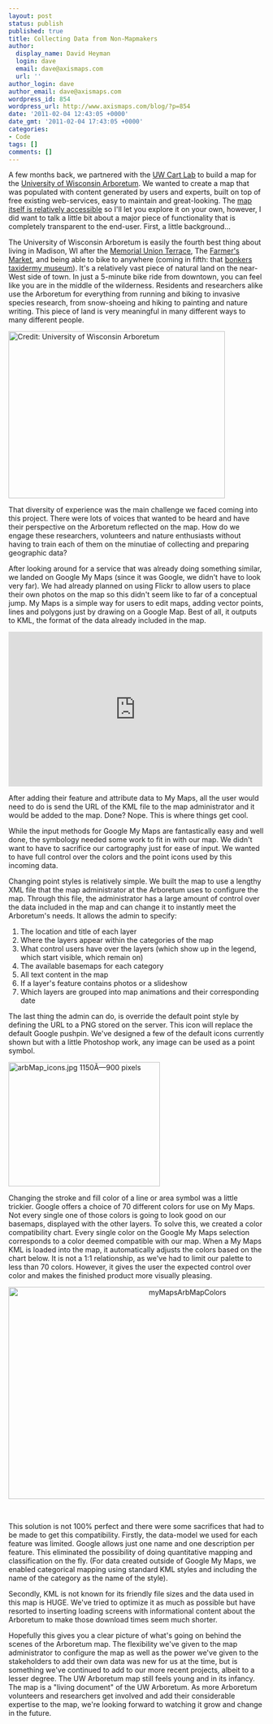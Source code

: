 ```yaml
---
layout: post
status: publish
published: true
title: Collecting Data from Non-Mapmakers
author:
  display_name: David Heyman
  login: dave
  email: dave@axismaps.com
  url: ''
author_login: dave
author_email: dave@axismaps.com
wordpress_id: 854
wordpress_url: http://www.axismaps.com/blog/?p=854
date: '2011-02-04 12:43:05 +0000'
date_gmt: '2011-02-04 17:43:05 +0000'
categories:
- Code
tags: []
comments: []
---
```

<p><!-- p.p1 {margin: 0.0px 0.0px 13.0px 0.0px; line-height: 19.0px; font: 13.0px Georgia} span.s1 {letter-spacing: 0.0px} --><span>A few months back, we partnered with the <a href="http://www.geography.wisc.edu/cartography/" target="_blank">UW Cart Lab</a> to build a map for the <a href="http://uwarboretum.org/" target="_blank">University of Wisconsin Arboretum</a>. We wanted to create a map that was populated with content generated by users and experts, built on top of free existing web-services, easy to maintain and great-looking. The <a href="http://uwarboretum.org/map/" target="_blank">map itself is relatively accessible</a> so I'll let you explore it on your own, however, I did want to talk a little bit about a major piece of functionality that is completely transparent to the end-user. First, a little background...</span></p>
<p>The University of Wisconsin Arboretum is easily the fourth best thing about living in Madison, WI after the <a href="http://www.union.wisc.edu/webcam/" target="_blank">Memorial Union Terrace</a>, The <a href="http://www.dcfm.org/" target="_blank">Farmer's Market</a>, and being able to bike to anywhere (coming in fifth: that <a href="http://www.roadsideamerica.com/story/2247" target="_blank">bonkers taxidermy museum</a>). It's a relatively vast piece of natural land on the near-West side of town. In just a 5-minute bike ride from downtown, you can feel like you are in the middle of the wilderness. Residents and researchers alike use the Arboretum for everything from running and biking to invasive species research, from snow-shoeing and hiking to painting and nature writing. This piece of land is very meaningful in many different ways to many different people.</p>
<p><img class="alignleft" src="http://uwarboretum.org/photos/image.php?width=426&amp;file=/photos/photos/1275582087-3.jpg" alt="Credit: University of Wisconsin Arboretum" width="426" height="329" /></p>
<p><!-- p.p1 {margin: 0.0px 0.0px 13.0px 0.0px; line-height: 19.0px; font: 13.0px Georgia} span.s1 {letter-spacing: 0.0px} --><span>That diversity of experience was the main challenge we faced coming into this project. There were lots of voices that wanted to be heard and have their perspective on the Arboretum reflected on the map. How do we engage these researchers, volunteers and nature enthusiasts without having to train each of them on the minutiae of collecting and preparing geographic data?</span></p>
<p><!-- p.p1 {margin: 0.0px 0.0px 13.0px 0.0px; line-height: 19.0px; font: 13.0px Georgia} span.s1 {letter-spacing: 0.0px} --><span>After looking around for a service that was already doing something similar, we landed on Google My Maps (since it was Google, we didn't have to look very far). We had already planned on using Flickr to allow users to place their own photos on the map so this didn't seem like to far of a conceptual jump. My Maps is a simple way for users to edit maps, adding vector points, lines and polygons just by drawing on a Google Map. Best of all, it outputs to KML, the format of the data already included in the map.</span></p>
<p><object classid="clsid:d27cdb6e-ae6d-11cf-96b8-444553540000" width="500" height="305" codebase="http://download.macromedia.com/pub/shockwave/cabs/flash/swflash.cab#version=6,0,40,0"><param name="allowFullScreen" value="true" /><param name="allowScriptAccess" value="always" /><param name="src" value="http://www.youtube.com/v/TftFnot5uXw&amp;hl=en_US&amp;feature=player_embedded&amp;version=3" /><param name="allowfullscreen" value="true" /><embed type="application/x-shockwave-flash" width="500" height="305" src="http://www.youtube.com/v/TftFnot5uXw&amp;hl=en_US&amp;feature=player_embedded&amp;version=3" allowscriptaccess="always" allowfullscreen="true"></embed></object></p>
<p><!-- p.p1 {margin: 0.0px 0.0px 13.0px 0.0px; line-height: 19.0px; font: 13.0px Georgia} span.s1 {letter-spacing: 0.0px} --><span>After adding their feature and attribute data to My Maps, all the user would need to do is send the URL of the KML file to the map administrator and it would be added to the map. Done? Nope. This is where things get cool.</span></p>
<p><!-- p.p1 {margin: 0.0px 0.0px 13.0px 0.0px; line-height: 19.0px; font: 13.0px Georgia} span.s1 {letter-spacing: 0.0px} --><span>While the input methods for Google My Maps are fantastically easy and well done, the symbology needed some work to fit in with our map. We didn't want to have to sacrifice our cartography just for ease of input. We wanted to have full control over the colors and the point icons used by this incoming data.</span></p>
<p><!-- p.p1 {margin: 0.0px 0.0px 13.0px 0.0px; line-height: 19.0px; font: 13.0px Georgia} span.s1 {letter-spacing: 0.0px} --><span>Changing point styles is relatively simple. We built the map to use a lengthy XML file that the map administrator at the Arboretum uses to configure the map. Through this file, the administrator has a large amount of control over the data included in the map and can change it to instantly meet the Arboretum's needs. It allows the admin to specify:</span></p>
<ol>
<li>The location and title of each layer</li>
<li>Where the layers appear within the categories of the map</li>
<li>What control users have over the layers (which show up in the legend, which start visible, which remain on)</li>
<li>The available basemaps for each category</li>
<li>All text content in the map</li>
<li>If a layer's feature contains photos or a slideshow</li>
<li>Which layers are grouped into map animations and their corresponding date</li>
</ol>
<p><!-- p.p1 {margin: 0.0px 0.0px 13.0px 0.0px; line-height: 19.0px; font: 13.0px Georgia} span.s1 {letter-spacing: 0.0px} --><span>The last thing the admin can do, is override the default point style by defining the URL to a PNG stored on the server. This icon will replace the default Google pushpin. We've designed a few of the default icons currently shown but with a little Photoshop work, any image can be used as a point symbol.</span></p>
<p><img class="size-full wp-image-878 alignright" title="arbMap_icons.jpg 1150Ã—900 pixels" src="http://www.axismaps.com/blog/wp-content/uploads/2011/02/arbMap_icons1.jpg-1150Ã—900-pixels1.jpg" alt="arbMap_icons.jpg 1150Ã—900 pixels" width="298" height="245" /></p>
<p><!-- p.p1 {margin: 0.0px 0.0px 13.0px 0.0px; line-height: 19.0px; font: 13.0px Georgia} span.s1 {letter-spacing: 0.0px} --><span>Changing the stroke and fill color of a line or area symbol was a little trickier. Google offers a choice of 70 different colors for use on My Maps. Not every single one of those colors is going to look good on our basemaps, displayed with the other layers. To solve this, we created a color compatibility chart. Every single color on the Google My Maps selection corresponds to a color deemed compatible with our map. When a My Maps KML is loaded into the map, it automatically adjusts the colors based on the chart below. It is not a 1:1 relationship, as we've had to limit our palette to less than 70 colors. However, it gives the user the expected control over color and makes the finished product more visually pleasing.</span></p>
<p style="text-align: center;"><span><img class="aligncenter size-full wp-image-870" title="myMapsArbMapColors" src="http://www.axismaps.com/blog/wp-content/uploads/2011/02/myMapsArbMapColors.png" alt="myMapsArbMapColors" width="689" height="418" /></span></p>
<p style="text-align: center;">&nbsp;</p>
<p><!-- p.p1 {margin: 0.0px 0.0px 13.0px 0.0px; line-height: 19.0px; font: 13.0px Georgia} span.s1 {letter-spacing: 0.0px} --><span>This solution is not 100% perfect and there were some sacrifices that had to be made to get this compatibility. Firstly, the data-model we used for each feature was limited. Google allows just one name and one description per feature. This eliminated the possibility of doing quantitative mapping and classification on the fly. (For data created outside of Google My Maps, we enabled categorical mapping using standard KML styles and including the name of the category as the name of the style).</span></p>
<p><!-- p.p1 {margin: 0.0px 0.0px 13.0px 0.0px; line-height: 19.0px; font: 13.0px Georgia} span.s1 {letter-spacing: 0.0px} --><span>Secondly, KML is not known for its friendly file sizes and the data used in this map is HUGE. We've tried to optimize it as much as possible but have resorted to inserting loading screens with informational content about the Arboretum to make those download times seem much shorter.</span></p>
<p><span>Hopefully this gives you a clear picture of what's going on behind the scenes of the Arboretum map. The flexibility we've given to the map administrator to configure the map as well as the power we've given to the stakeholders to add their own data was new for us at the time, but is something we've continued to add to our more recent projects, albeit to a lesser degree. The UW Arboretum map still feels young and in its infancy. The map is a "living document" of the UW Arboretum. As more Arboretum volunteers and researchers get involved and add their considerable expertise to the map, we're looking forward to watching it grow and change in the future.</span></p>
